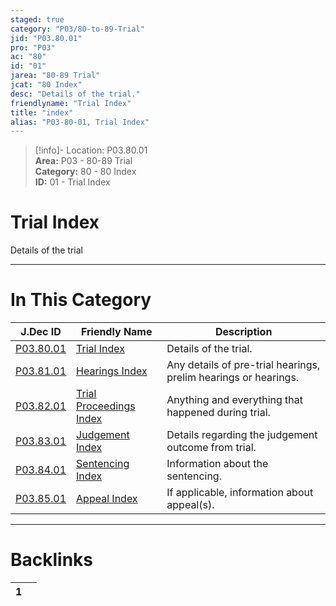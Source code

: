 ```yaml
---  
staged: true  
category: "P03/80-to-89-Trial"  
jid: "P03.80.01"  
pro: "P03"  
ac: "80"  
id: "01"  
jarea: "80-89 Trial"  
jcat: "80 Index"  
desc: "Details of the trial."  
friendlyname: "Trial Index"  
title: "index"  
alias: "P03-80-01, Trial Index"  
---  
```

>[!info]- Location: P03.80.01  
>**Area:** P03 - 80-89 Trial  
>**Category:** 80 - 80 Index  
>**ID:** 01 - Trial Index  
  
# Trial Index  
  
Details of the trial   
  
  
  
---  
# In This Category  
  
| J.Dec ID                                                                              | Friendly Name                                                                                       | Description                                                     |  
| ------------------------------------------------------------------------------------- | --------------------------------------------------------------------------------------------------- | --------------------------------------------------------------- |  
| [P03.80.01](index.md#)                      | [Trial Index](index.md#)                                  | Details of the trial.                                           |  
| [P03.81.01](./81-Hearings/index.md#)          | [Hearings Index](./81-Hearings/index.md#)                   | Any details of pre-trial hearings, prelim hearings or hearings. |  
| [P03.82.01](./82-Trial-Proceedings/index.md#) | [Trial Proceedings Index](./82-Trial-Proceedings/index.md#) | Anything and everything that happened during trial.             |  
| [P03.83.01](./83-Judgement/index.md#)         | [Judgement Index](./83-Judgement/index.md#)                 | Details regarding the judgement outcome from trial.             |  
| [P03.84.01](./84-Sentencing/index.md#)        | [Sentencing Index](./84-Sentencing/index.md#)               | Information about the sentencing.                               |  
| [P03.85.01](./85-Appeal/index.md#)            | [Appeal Index](./85-Appeal/index.md#)                       | If applicable, information about appeal(s).                     |  
  
  
---  
# Backlinks  
<div><table class="dataview table-view-table"><thead class="table-view-thead"><tr class="table-view-tr-header"><th class="table-view-th"><span></span><span class="dataview small-text">1</span></th><th class="table-view-th"><span></span></th></tr></thead><tbody class="table-view-tbody"></tbody></table></div>